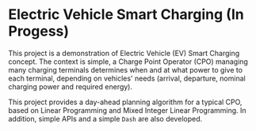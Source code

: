 # Electric Vehicle Smart Charging (In Progess)

This project is a demonstration of Electric Vehicle (EV) Smart Charging concept. 
The context is simple, a Charge Point Operator (CPO) managing many charging terminals determines when and at what power to give to each terminal, 
depending on vehicles' needs (arrival, departure, nominal charging power and required energy).   


This project provides a day-ahead planning algorithm for a typical CPO, based on Linear Programming and Mixed Integer Linear Programming. 
In addition, simple APIs and a simple `Dash` are also developed. 
